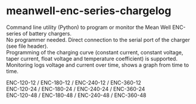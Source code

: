 # meanwell-enc-series-chargelog
Command line utility (Python) to program or monitor the Mean Well ENC-series of battery chargers.  
No programmer needed. Direct connection to the serial port of the charger (see file header).  
Programming of the charging curve (constant current, constant voltage, taper current, float voltage and temperature coefficient) is supported.  
Monitoring logs voltage and current over time, shows a graph from time to time.  

ENC-120-12 / ENC-180-12 / ENC-240-12 / ENC-360-12  
ENC-120-24 / ENC-180-24 / ENC-240-24 / ENC-360-24  
ENC-120-48 / ENC-180-48 / ENC-240-48 / ENC-360-48